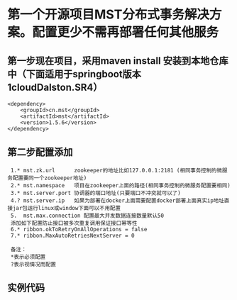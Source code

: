 # 第一个开源项目MST分布式事务解决方案。配置更少不需再部署任何其他服务

## 第一步现在项目，采用maven install 安装到本地仓库中（下面适用于springboot版本1cloudDalston.SR4）
```
<dependency>
	<groupId>cn.mst</groupId>
	<artifactId>mst</artifactId>
	<version>1.5.6</version>
</dependency>
```
## 第二步配置添加
```
 1.* mst.zk.url      zookeeper的地址比如127.0.0.1:2181 (相同事务控制的微服务配置要同一个zookeeper地址)
 2.* mst.namespace   项目在zookeeper上面的路径(相同事务控制的微服务配置要相同)
 3.* mst.server.port 协调器的端口地址(只要端口不冲突就可以了)
 4.? mst.server.ip   如果为部署在docker上面需要配置docker部署上面真实ip地址直接jar包运行linux或window下面可以不用配置
 5.  mst.max.connection 配置最大并发数据连接数量默认50
 添加如下配置防止接口被多次重复调用保证接口幂等性
 6.* ribbon.okToRetryOnAllOperations = false
 7.* ribbon.MaxAutoRetriesNextServer = 0
 
 备注：
 *表示必须配置
 ?表示视情况而配置
 ```
 
##  实例代码


